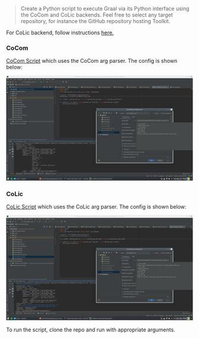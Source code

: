 > Create a Python script to execute Graal via its Python interface using the CoCom and CoLic backends. Feel free to select any target repository, for instance the GitHub repository hosting Toolkit.

For CoLic backend, follow instructions [here.](https://github.com/chaoss/grimoirelab/issues/182#issuecomment-473536884)

### CoCom

[CoCom Script](https://github.com/apoorvaanand1998/chaoss-microtasks/blob/feedback1/Microtask6/microtask6_cocom.py) which uses the CoCom arg parser. The config is shown below:

![Cocom](Images/cocom.png)

### CoLic

[CoLic Script](https://github.com/apoorvaanand1998/chaoss-microtasks/blob/feedback1/Microtask6/microtask6_colic.py) which uses the CoLic arg parser. The config is shown below:

![Colic](Images/colic.png)

To run the script, clone the repo and run with appropriate arguments.
